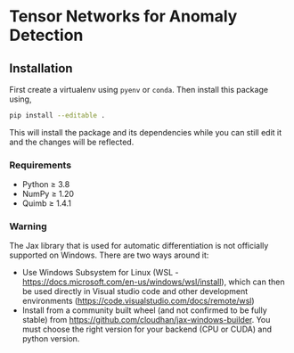 # Tensor Networks for Anomaly Detection

## Installation

First create a virtualenv using `pyenv` or `conda`. Then install this package using,
```bash
pip install --editable .
```

This will install the package and its dependencies while you can still edit it and the changes will be reflected.

### Requirements

- Python ≥ 3.8
- NumPy ≥ 1.20
- Quimb ≥ 1.4.1

### Warning

The Jax library that is used for automatic differentiation is not officially supported on Windows. There are two ways around it:
- Use Windows Subsystem for Linux (WSL - https://docs.microsoft.com/en-us/windows/wsl/install), which can then be used directly in Visual studio code and other development environments (https://code.visualstudio.com/docs/remote/wsl)
- Install from a community built wheel (and not confirmed to be fully stable) from https://github.com/cloudhan/jax-windows-builder. You must choose the right version for your backend (CPU or CUDA) and python version.
